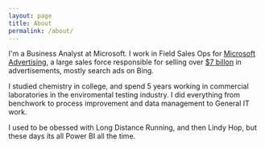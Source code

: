 ```yaml
---
layout: page
title: About
permalink: /about/
---
```


I'm a Business Analyst at Microsoft. I work in Field Sales Ops for [Microsoft Advertising](https://advertising.microsoft.com/home?s_cid=dig-src_uhfcons), a large sales force responsible for selling over [$7 billon](https://view.officeapps.live.com/op/view.aspx?src=https://c.s-microsoft.com/en-us/CMSFiles/MSFT_FY18Q4_10K.docx?version=b04fa6cd-ed0e-a4ea-6f4f-05c9f644b8a2) in advertisements, mostly search ads on Bing.

I studied chemistry in college, and spend 5 years working in commercial laboratories in the enviromental testing industry. I did everything from benchwork to process improvement and data management to General IT work.

I used to be obessed with Long Distance Running, and then Lindy Hop, but these days its all Power BI all the time.